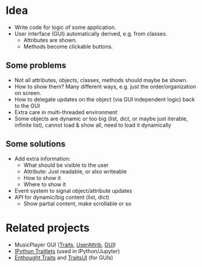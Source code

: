 # Idea

* Write code for logic of some application.
* User interface (GUI) automatically derived, e.g. from classes.
   * Attributes are shown.
   * Methods become clickable buttons.

## Some problems

* Not all attributes, objects, classes, methods should maybe be shown.
* How to show them? Many different ways, e.g. just the order/organization on screen.
* How to delegate updates on the object (via GUI independent logic) back to the GUI
* Extra care in multi-threaded environment
* Some objects are dynamic or too big
  (list, dict, or maybe just iterable, infinite list),
  cannot load & show all, need to load it dynamically

## Some solutions

* Add extra information:
  * What should be visible to the user
  * Attribute: Just readable, or also writeable
  * How to show it
  * Where to show it
* Event system to signal object/attribute updates
* API for dynamic/big content (list, dict)
  * Show partial content, make scrollable or so


# Related projects

* MusicPlayer GUI
  ([Traits](https://github.com/albertz/music-player/blob/master/src/Traits.py),
   [UserAttrib](https://github.com/albertz/music-player/blob/master/src/UserAttrib.py),
   [GUI](https://github.com/albertz/music-player/blob/master/src/gui.py))
* [IPython Traitlets](https://github.com/ipython/traitlets) (used in IPython/Jupyter)
* [Enthought Traits](https://github.com/enthought/traits) and [TraitsUI](https://github.com/enthought/traitsui) (for GUIs)
